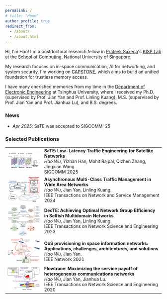 ```yaml
---
permalink: /
# title: "Home"
author_profile: true
redirect_from:
  - /about/
  - /about.html
---
```


Hi, I'm Hao! I'm a postdoctoral research fellow in [Prateek Saxena](https://www.comp.nus.edu.sg/~prateeks/)'s [KISP Lab](https://kisp.comp.nus.edu.sg/) at the [School of Computing](https://www.comp.nus.edu.sg/cs/), National University of Singapore.  

My research focuses on in-space communication, AI for networking, and system security. I'm working on [CAPSTONE](https://capstone.kisp-lab.org/), which aims to build an unified foundation for trustless memory access. 

I have many cherished memories from my time in the [Department of Electronic Engineering](https://www.ee.tsinghua.edu.cn/en/) at Tsinghua University, where I received my Ph.D. (supervised by Prof. Jian Yan and Prof. Linling Kuang), M.S. (supervised by Prof. Jian Yan and Prof. Jianhua Lu), and B.S. degrees.  


### News
- *Apr 2025*: SaTE was accepted to SIGCOMM' 25   

### Selected Publications

| | |
|---|---|
| <img src="/images/SaTE.png" style="width:240px !important; width:auto;"> | **SaTE: Low-Latency Traffic Engineering for Satellite Networks** <br> *Hao Wu*, Yizhan Han, Mohit Rajpal, Qizhen Zhang, Jingxian Wang. <br> SIGCOMM 2025 <br> |
| <img src="/images/Ay_TE.png" style="width:240px !important; width:auto;"> | **Asynchronous Multi-Class Traffic Management in Wide Area Networks** <br> *Hao Wu*, Jian Yan, Linling Kuang. <br> IEEE Transactions on Network and Service Management 2024 <br> |
| <img src="/images/DecTE.png" style="width:240px !important; width:auto;"> | **DecTE: Achieving Optimal Network Group Efficiency in Selfish Multidomain Networks** <br> *Hao Wu*, Jian Yan, Linling Kuang. <br> IEEE Transactions on Network Science and Engineering 2023 <br> |
| <img src="/images/QoSSystem.png" style="width:240px !important; width:auto;"> | **QoS provisioning in space information networks: Applications, challenges, architectures, and solutions** <br> *Hao Wu*, Jian Yan. <br> IEEE Network 2021 <br> |
| <img src="/images/FlowTrace.png" style="width:240px !important; width:auto;"> | **Flowtrace: Maximizing the service payoff of heterogeneous communications networks** <br> *Hao Wu*, Jian Yan, Jianhua Lu. <br> IEEE Transactions on Network Science and Engineering 2020 <br> |

<!-- bundle exec jekyll serve --baseurl "" -->
